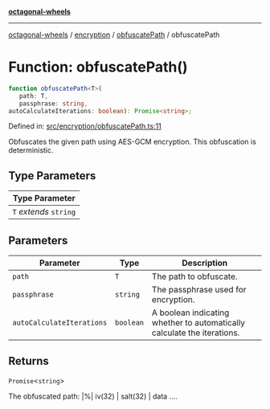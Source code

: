 [**octagonal-wheels**](../../../README.md)

***

[octagonal-wheels](../../../modules.md) / [encryption](../../README.md) / [obfuscatePath](../README.md) / obfuscatePath

# Function: obfuscatePath()

```ts
function obfuscatePath<T>(
   path: T, 
   passphrase: string, 
autoCalculateIterations: boolean): Promise<string>;
```

Defined in: [src/encryption/obfuscatePath.ts:11](https://github.com/vrtmrz/octagonal-wheels/blob/main/src/encryption/obfuscatePath.ts#L11)

Obfuscates the given path using AES-GCM encryption. This obfuscation is deterministic.

## Type Parameters

| Type Parameter |
| ------ |
| `T` *extends* `string` |

## Parameters

| Parameter | Type | Description |
| ------ | ------ | ------ |
| `path` | `T` | The path to obfuscate. |
| `passphrase` | `string` | The passphrase used for encryption. |
| `autoCalculateIterations` | `boolean` | A boolean indicating whether to automatically calculate the iterations. |

## Returns

`Promise`\<`string`\>

The obfuscated path: |%| iv(32) | salt(32) | data ....
